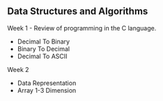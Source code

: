 ## Data Structures and Algorithms

Week 1 - Review of programming in the C language.
  - Decimal To Binary
  - Binary To Decimal
  - Decimal To ASCII

Week 2
  - Data Representation
  - Array 1-3 Dimension

